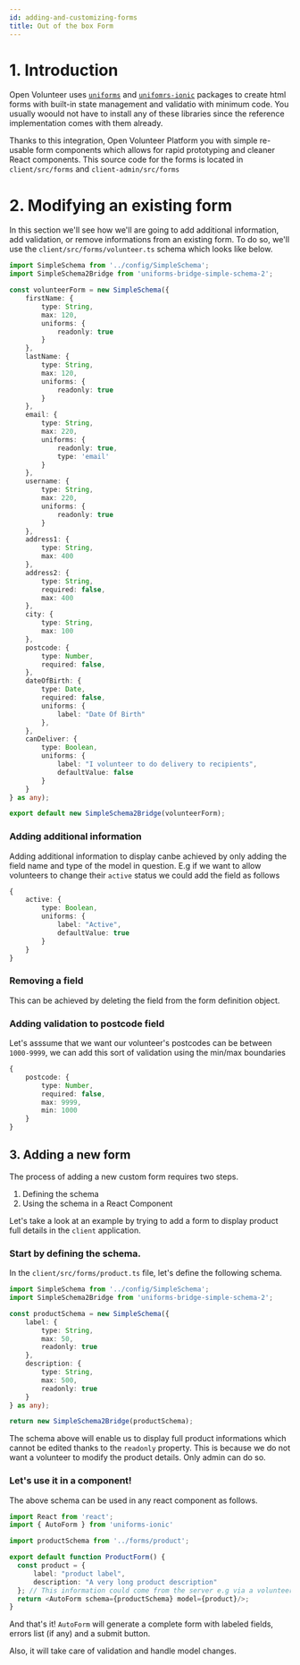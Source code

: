 ```yaml
---
id: adding-and-customizing-forms
title: Out of the box Form
---
```


# 1. Introduction

Open Volunteer uses [`uniforms`](https://www.npmjs.com/package/uniforms) and [`unifomrs-ionic`](https://www.npmjs.com/package/uniforms-ionic) packages to create html forms with built-in state management and validatio with minimum code. 
You usually woould not have to install any of these libraries since the reference implementation comes with them already. 


Thanks to this integration, Open Volunteer Platform you with simple re-usable form components which allows for rapid prototyping and cleaner React components. This source code for the forms is located in `client/src/forms` and `client-admin/src/forms`

# 2. Modifying an existing form

In this section we'll see how we'll are going to add additional information, add validation, or remove informations from an existing form.
To do so, we'll use the `client/src/forms/volunteer.ts` schema which looks like below. 

```ts
import SimpleSchema from '../config/SimpleSchema';
import SimpleSchema2Bridge from 'uniforms-bridge-simple-schema-2';

const volunteerForm = new SimpleSchema({
    firstName: {
        type: String,
        max: 120,
        uniforms: {
            readonly: true
        }
    },
    lastName: {
        type: String,
        max: 120,
        uniforms: {
            readonly: true
        }
    },
    email: {
        type: String,
        max: 220,
        uniforms: {
            readonly: true,
            type: 'email'
        }
    },
    username: {
        type: String,
        max: 220,
        uniforms: {
            readonly: true
        }
    },
    address1: {
        type: String,
        max: 400
    },
    address2: {
        type: String,
        required: false,
        max: 400
    },
    city: {
        type: String,
        max: 100
    },
    postcode: {
        type: Number,
        required: false,
    },
    dateOfBirth: {
        type: Date,
        required: false,
        uniforms: {
            label: "Date Of Birth"
        },
    },
    canDeliver: {
        type: Boolean,
        uniforms: {
            label: "I volunteer to do delivery to recipients",
            defaultValue: false
        }
    }
} as any);

export default new SimpleSchema2Bridge(volunteerForm);
```

### Adding additional information

Adding additional information to display canbe achieved by only adding the field name and type of the model in question.
E.g if we want to allow volunteers to change their `active` status we could add the field as follows 
```ts
{
    active: {
        type: Boolean,
        uniforms: {
            label: "Active",
            defaultValue: true
        }
    }
}
```


### Removing a field 

This can be achieved by deleting the field from the form definition object. 

### Adding validation to postcode field

Let's asssume that we want our volunteer's postcodes can be between `1000-9999`, we can add this sort of validation using the min/max boundaries

```ts
{
    postcode: {
        type: Number,
        required: false,
        max: 9999,
        min: 1000
    }
}
```


## 3. Adding a new form

The process of adding a new custom form requires two steps. 

1. Defining the schema
2. Using the schema in a React Component 


Let's take a look at an example by trying to add a form to display product full details in the `client` application.

### Start by defining the schema. 

In the `client/src/forms/product.ts` file, let's define the following schema.

```ts
import SimpleSchema from '../config/SimpleSchema';
import SimpleSchema2Bridge from 'uniforms-bridge-simple-schema-2';

const productSchema = new SimpleSchema({
    label: {
        type: String,
        max: 50,
        readonly: true
    },
    description: {
        type: String,
        max: 500,
        readonly: true
    }
} as any);

return new SimpleSchema2Bridge(productSchema);

```

The schema above will enable us to display full product informations which cannot be edited thanks to the `readonly` property. 
This is because we do not want a volunteer to modify the product details. Only admin can do so. 

### Let's use it in a component!

The above schema can be used in any react component as follows.

```ts
import React from 'react';
import { AutoForm } from 'uniforms-ionic'

import productSchema from '../forms/product';

export default function ProductForm() {
  const product = {
      label: "product label",
      description: "A very long product description"
  }; // This information could come from the server e.g via a volunteerAction.products list.   
  return <AutoForm schema={productSchema} model={product}/>;
}
```

And that's it! `AutoForm` will generate a complete form with labeled fields, errors list (if any) and a submit button.

Also, it will take care of validation and handle model changes.
